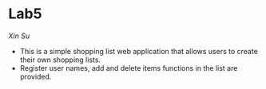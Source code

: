 # Lab5
 *Xin Su*

 - This is a simple shopping list web application that allows users to create their own shopping lists.
 - Register user names, add and delete items functions in the list are provided.
